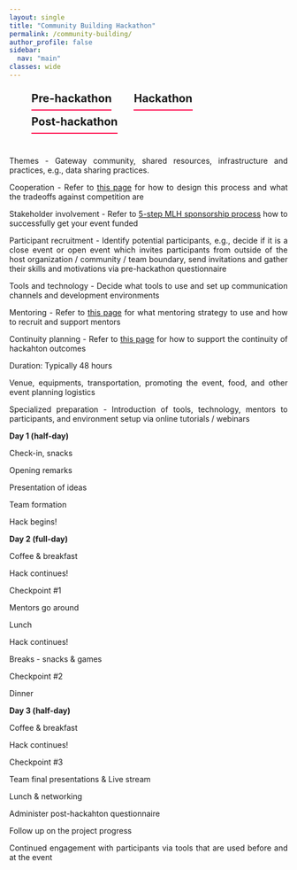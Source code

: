 ```yaml
---
layout: single
title: "Community Building Hackathon"
permalink: /community-building/
author_profile: false
sidebar:
  nav: "main"
classes: wide
---
```

<style>
  p {
      text-align: justify;
      display: block;
      margin-block-start: 1em;
      margin-block-end: 1em;
      margin-inline-start: 0px;
      margin-inline-end: 0px;
    }
  .menu-tab {
    display: flex;
    flex-wrap: wrap;
  }
  .menu-tab li.current {
    border-bottom: solid 2px #ff0046;
    opacity: 1;
}
.menu-tab li {
    cursor: pointer;
    font-size: 20px;
    line-height: 40px;
    margin-right: 40px;
    font-weight: 700;
    opacity: .7;
    border-bottom: solid 2px #94949452;
}
body menu>li {
    list-style: none;
}
body menu {
  position: relative;
}
.gr-event-body .gr-event-body__info {
    margin-top: 40px;
}
.gr-event-body .menu-tab {
    display: flex;
    flex-wrap: wrap;
}
</style>
<main class="gr-event-body">
  <menu class="menu-tab">
    <li data-tab="pre-hackathon" class="current">Pre-hackathon</li>
    <li data-tab="hackathon" class="current">Hackathon</li>
    <li data-tab="post-hackathon" class="current">Post-hackathon</li>
  </menu>
  <div class="gr-event-body__info">            
    <article class="pre-hackathon text-block">
      <div style="text-align: justify;">
        <p>Themes - Gateway community, shared resources, infrastructure and practices, e.g., data sharing practices.</p>
        <p>Cooperation - Refer to <a href="{{ relative_url }}/hackathon-planning-kit/competition-cooperation">this page</a> for how to design this process and what the tradeoffs against competition are</p>
        <p>Stakeholder involvement - Refer to <a href="https://guide.mlh.io/organizer-timeline/4-months-before/sponsorship">5-step MLH sponsorship process</a> how to successfully get your event funded</p>
        <p>Participant recruitment - Identify potential participants, e.g., decide if it is a close event or open event which invites participants from outside of the host organization / community / team boundary, send invitations and gather their skills and motivations via pre-hackathon questionnaire</p>
        <p>Tools and technology - Decide what tools to use and set up communication channels and development environments
        <p>Mentoring - Refer to <a href="{{ relative_url }}/hackathon-planning-kit/mentoring">this page</a> for what mentoring strategy to use and how to recruit and support mentors</p>
        <p>Continuity planning - Refer to <a href="{{ relative_url }}/hackathon-planning-kit/continuity-planning">this page</a> for how to support the continuity of hackahton outcomes</p>
        <p>Duration: Typically 48 hours</p>
        <p>Venue, equipments, transportation, promoting the event, food, and other event planning logistics</p>
        <p>Specialized preparation - Introduction of tools, technology, mentors to participants, and environment setup via online tutorials / webinars</p>
      </div>
    </article>
    <article class="hackathon text-block">
      <div style="text-align: justify;">
        <p><b>Day 1 (half-day)</b></p>
        <p>Check-in, snacks</p>
        <p>Opening remarks</p>
        <p>Presentation of ideas</p>
        <p>Team formation</p>
        <p>Hack begins!</p>
        <p><b>Day 2 (full-day)</b></p>
        <p>Coffee & breakfast</p>
        <p>Hack continues!</p>
        <p>Checkpoint #1</p>
        <p>Mentors go around</p>
        <p>Lunch</p>
        <p>Hack continues!</p>
        <p>Breaks - snacks & games</p>
        <p>Checkpoint #2</p>
        <p>Dinner</p>
        <p><b>Day 3 (half-day)</b></p>
        <p>Coffee & breakfast</p>
        <p>Hack continues!</p>
        <p>Checkpoint #3</p>
        <p>Team final presentations & Live stream</p>
        <p>Lunch & networking</p>
      </div>
    </article>  
    <article class="post-hackathon text-block">
      <div style="text-align: justify;">
        <p>Administer post-hackahton questionnaire</p>
        <p>Follow up on the project progress</p>
        <p>Continued engagement with participants via tools that are used before and at the event</p>
      </div>
    </article>                  
  </div>
</main>
<script src="https://cdn.jsdelivr.net/npm/intersection-observer@0.7.0/intersection-observer.js"></script>
<script src="https://cdn.jsdelivr.net/npm/vanilla-lazyload@12.4.0/dist/lazyload.min.js"></script>
<script src="https://code.jquery.com/jquery-2.2.4.min.js" integrity="sha256-BbhdlvQf/xTY9gja0Dq3HiwQF8LaCRTXxZKRutelT44=" crossorigin="anonymous"></script>
<!-- <script type="text/javascript" src="/javascripts/colorextract.js?v2"></script>
<script type="text/javascript" src="/javascripts/scripts-g19.js?v3"></script>
<script type="text/javascript" src="/javascripts/jquery.voogAjaxForm.js"></script> -->
<script>
 var firstTab = $(".menu-tab li").first();
 var initialTab = firstTab.data("tab");
 firstTab.addClass("current");

 $(".gr-event-body").find("article." + initialTab).css("display","block");

 $(document).on("click",".menu-tab li",function() {
     var $name = $(this).data("tab");
     $(this).addClass("current").siblings().removeClass("current");
     $(".gr-event-body").find("article." + $name).css("display","block").siblings("article").css("display","none")
 });
</script>
